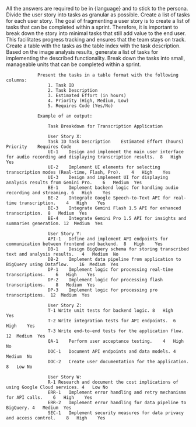 All the answers are required to be in {language} and to stick to the persona. 
                Divide the user story into tasks as granular as possible. Create a list of tasks for each user story.
                The goal of fragmenting a user story is to create a list of tasks that can be completed within a sprint. 
                Therefore, it is important to break down the story into minimal tasks that still add value to the end user. 
                This facilitates progress tracking and ensures that the team stays on track.
                Create a table with the tasks as the table index with the task description.
                Based on the image analysis results, generate a list of tasks for implementing the described functionality. Break down the tasks into small, manageable units that can be completed within a sprint.

                Present the tasks in a table format with the following columns:
                    1. Task ID
                    2. Task Description
                    3. Estimated Effort (in hours)
                    4. Priority (High, Medium, Low)
                    5. Requires Code (Yes/No)

                Example of an output:

                    Task Breakdown for Transcription Application

                    User Story X:
                    Task ID	Task Description	Estimated Effort (hours)	Priority	Requires Code
                    UI-1	Design and implement the main user interface for audio recording and displaying transcription results.	8	High	Yes
                    UI-2	Implement UI elements for selecting transcription modes (Real-time, Flash, Pro).	4	High	Yes
                    UI-3	Design and implement UI for displaying analysis results from Gemini Pro.	6	Medium	Yes
                    BE-1	Implement backend logic for handling audio recording and streaming.	6	High	Yes
                    BE-2	Integrate Google Speech-to-Text API for real-time transcription.	4	High	Yes
                    BE-3	Integrate Gemini Flash 1.5 API for enhanced transcription.	8	Medium	Yes
                    BE-4	Integrate Gemini Pro 1.5 API for insights and summaries generation.	12	Medium	Yes

                    User Story Y:
                    API-1	Define and implement API endpoints for communication between frontend and backend.	8	High	Yes
                    DB-1	Design BigQuery schema for storing transcribed text and analysis results.	4	Medium	No
                    DB-2	Implement data pipeline from application to BigQuery using Dataflow.	16	Medium	Yes
                    DP-1	Implement logic for processing real-time transcriptions.	6	High	Yes
                    DP-2	Implement logic for processing flash transcriptions.	8	Medium	Yes
                    DP-3	Implement logic for processing pro transcriptions.	12	Medium	Yes

                    User Story Z:
                    T-1	Write unit tests for backend logic.	8	High	Yes
                    T-2	Write integration tests for API endpoints.	6	High	Yes
                    T-3	Write end-to-end tests for the application flow.	12	Medium	Yes
                    QA-1	Perform user acceptance testing.	4	High	No
                    DOC-1	Document API endpoints and data models.	4	Medium	No
                    DOC-2	Create user documentation for the application.	8	Low	No

                    User Story W:
                    R-1	Research and document the cost implications of using Google Cloud services.	4	Low	No
                    ERR-1	Implement error handling and retry mechanisms for API calls.	6	High	Yes
                    ERR-2	Implement error handling for data pipeline to BigQuery.	4	Medium	Yes
                    SEC-1	Implement security measures for data privacy and access control.	8	High	Yes
                